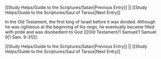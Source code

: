 [[Study Helps/Guide to the Scriptures/Satan|Previous Entry]]  ||  [[Study Helps/Guide to the Scriptures/Saul of Tarsus|Next Entry]]

 In the Old Testament, the first king of Israel before it was divided. Although he was righteous at the beginning of his reign, he eventually became filled with pride and was disobedient to God ([[Old Testament/1 Samuel/1 Samuel 9|1 Sam. 9-31]]).

[[Study Helps/Guide to the Scriptures/Satan|Previous Entry]]  ||  [[Study Helps/Guide to the Scriptures/Saul of Tarsus|Next Entry]]